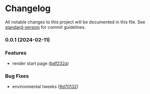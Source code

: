 # Changelog

All notable changes to this project will be documented in this file. See [standard-version](https://github.com/conventional-changelog/standard-version) for commit guidelines.

### 0.0.1 (2024-02-11)


### Features

* render start page ([bdf232a](https://github.com/ProsperoKay/goppai/commit/bdf232a10982902c113465c27b8c276499b13c8a))


### Bug Fixes

* environmental tweeks ([9d70132](https://github.com/ProsperoKay/goppai/commit/9d70132f4fd676a995f85ff31041bc7e98973dbb))
